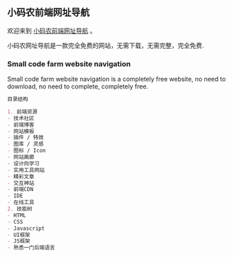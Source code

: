 ## 小码农前端网址导航

欢迎来到 [小码农前端网址导航](http://xmn-xdm.com/) 。

小码农网址导航是一款完全免费的网站，无需下载，无需完整，完全免费.

### Small code farm website navigation

Small code farm website navigation is a completely free website, no need to download, no need to complete, completely free.

```markdown
目录结构

1. 前端资源
- 技术社区
- 前端博客
- 网站模板
- 插件 / 特效
- 图库 / 灵感
- 图标 / Icon
- 网站画廊
- 设计向学习
- 实用工具网站
- 精彩文章
- 交互神站
- 前端CDN
- IDE
- 在线工具
2. 技能树
- HTML
- CSS
- Javascript
- UI框架
- JS框架
- 熟悉一门后端语言

```



